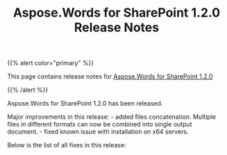 ﻿---
title: Aspose.Words for SharePoint 1.2.0 Release Notes
second_title: Aspose.Words for SharePoint
articleTitle: Aspose.Words for SharePoint 1.2.0 Release Notes
linktitle: Aspose.Words for SharePoint 1.2.0 Release Notes
description: "Aspose.Words for SharePoint 1.2.0 Release Notes – the latest updates and fixes."
type: docs
weight: 40
url: /sharepoint/aspose-words-for-sharepoint-1-2-0-release-notes/
---

{{% alert color="primary" %}}

This page contains release notes for [Aspose.Words for SharePoint 1.2.0](https://downloads.aspose.com/words/sharepoint/new-releases/aspose.words-for-sharepoint-1.2.0/)

{{% /alert %}}

Aspose.Words for SharePoint 1.2.0 has been released.

Major improvements in this release: - added files concatenation. Multiple files in different formats can now be combined into single output document. - fixed known issue with installation on x64 servers.

Below is the list of all fixes in this release:
